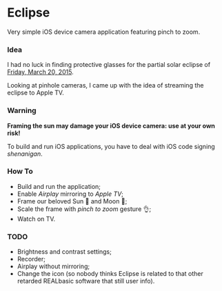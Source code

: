 # Eclipse

Very simple iOS device camera application featuring pinch to zoom.


### Idea

I had no luck in finding protective glasses for the partial solar eclipse of [Friday, March 20, 2015](http://thesciencegeek.org/2015/03/08/solar-eclipse-20-march/).

Looking at pinhole cameras, I came up with the idea of streaming the eclipse to Apple TV.


### Warning

__Framing the sun may damage your iOS device camera: use at your own risk!__

To build and run iOS applications, you have to deal with iOS code signing _shenanigan_.


### How To

- Build and run the application;
- Enable _Airplay_ mirroring to _Apple TV_;
- Frame our beloved Sun :high_brightness: and Moon :new_moon_with_face:;
- Scale the frame with _pinch to zoom_ gesture :ok_hand:;
- Watch on TV.


### TODO

- Brightness and contrast settings;
- Recorder;
- Airplay without mirroring;
- Change the icon (so nobody thinks Eclipse is related to that other retarded REALbasic software that still user info).
